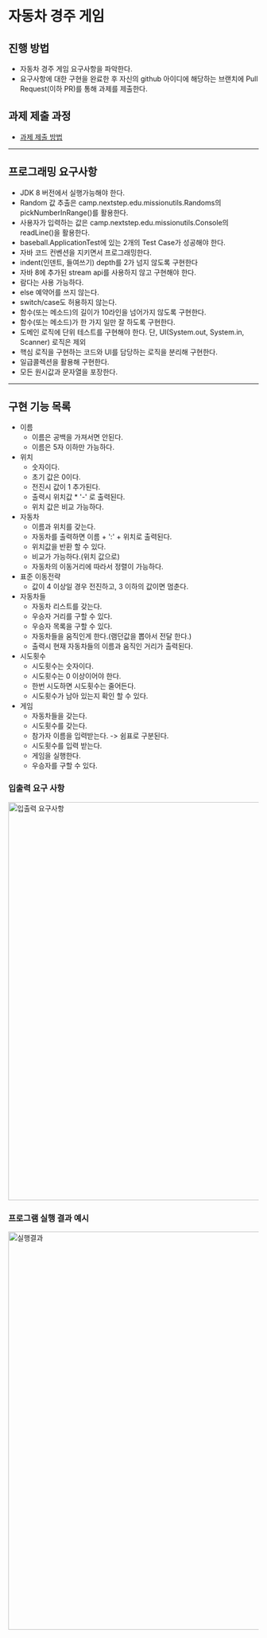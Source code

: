 # 자동차 경주 게임
## 진행 방법
* 자동차 경주 게임 요구사항을 파악한다.
* 요구사항에 대한 구현을 완료한 후 자신의 github 아이디에 해당하는 브랜치에 Pull Request(이하 PR)를 통해 과제를 제출한다.

## 과제 제출 과정
* [과제 제출 방법](https://github.com/next-step/nextstep-docs/tree/master/precourse)

---

## 프로그래밍 요구사항

- JDK 8 버전에서 실행가능해야 한다.
- Random 값 추출은 camp.nextstep.edu.missionutils.Randoms의 pickNumberInRange()를 활용한다.
- 사용자가 입력하는 값은 camp.nextstep.edu.missionutils.Console의 readLine()을 활용한다.
- baseball.ApplicationTest에 있는 2개의 Test Case가 성공해야 한다.
- 자바 코드 컨벤션을 지키면서 프로그래밍한다.
- indent(인덴트, 들여쓰기) depth를 2가 넘지 않도록 구현한다
- 자바 8에 추가된 stream api를 사용하지 않고 구현해야 한다.
- 람다는 사용 가능하다.
- else 예약어를 쓰지 않는다.
- switch/case도 허용하지 않는다.
- 함수(또는 메소드)의 길이가 10라인을 넘어가지 않도록 구현한다.
- 함수(또는 메소드)가 한 가지 일만 잘 하도록 구현한다.
- 도메인 로직에 단위 테스트를 구현해야 한다. 단, UI(System.out, System.in, Scanner) 로직은 제외
- 핵심 로직을 구현하는 코드와 UI를 담당하는 로직을 분리해 구현한다.
- 일급콜렉션을 활용해 구현한다.
- 모든 원시값과 문자열을 포장한다.

---

## 구현 기능 목록
- 이름
  - 이름은 공백을 가져서면 안된다.
  - 이름은 5자 이하만 가능하다.
- 위치
  - 숫자이다.
  - 초기 값은 0이다.
  - 전진시 값이 1 추가된다.
  - 출력시 위치값 * '-' 로 출력된다.
  - 위치 값은 비교 가능하다.
- 자동차
  - 이름과 위치를 갖는다.
  - 자동차를 출력하면 이름 + ':' + 위치로 출력된다.
  - 위치값을 반환 할 수 있다.
  - 비교가 가능하다.(위치 값으로)
  - 자동차의 이동거리에 따라서 정렬이 가능하다.
- 표준 이동전략
  - 값이 4 이상일 경우 전진하고, 3 이하의 값이면 멈춘다.
- 자동차들
  - 자동차 리스트를 갖는다.
  - 우승자 거리를 구할 수 있다.
  - 우승자 목록을 구할 수 있다.
  - 자동차들을 움직인게 한다.(램던값을 뽑아서 전달 한다.)
  - 출력시 현재 자동차들의 이름과 움직인 거리가 출력된다.
- 시도횟수
  - 시도횟수는 숫자이다.
  - 시도횟수는 0 이상이어야 한다.
  - 한번 시도하면 시도횟수는 줄어든다.
  - 시도횟수가 남아 있는지 확인 할 수 있다.
- 게임
  - 자동차들을 갖는다.
  - 시도횟수를 갖는다.
  - 참가자 이름을 입력받는다. -> 쉼표로 구분된다.
  - 시도횟수를 입력 받는다.
  - 게임을 실행한다.
  - 우승자를 구할 수 있다.

### 입출력 요구 사항
<img width="800" alt="입출력 요구사항" src="https://user-images.githubusercontent.com/20774279/194691343-2b8e74b5-ec1f-43f1-a31b-aa347ff86ad8.png">

### 프로그램 실행 결과 예시
<img width="800" alt="실행결과" src="https://user-images.githubusercontent.com/20774279/194691347-7cf268c0-e194-4e6c-97a5-1a277c744481.png">
